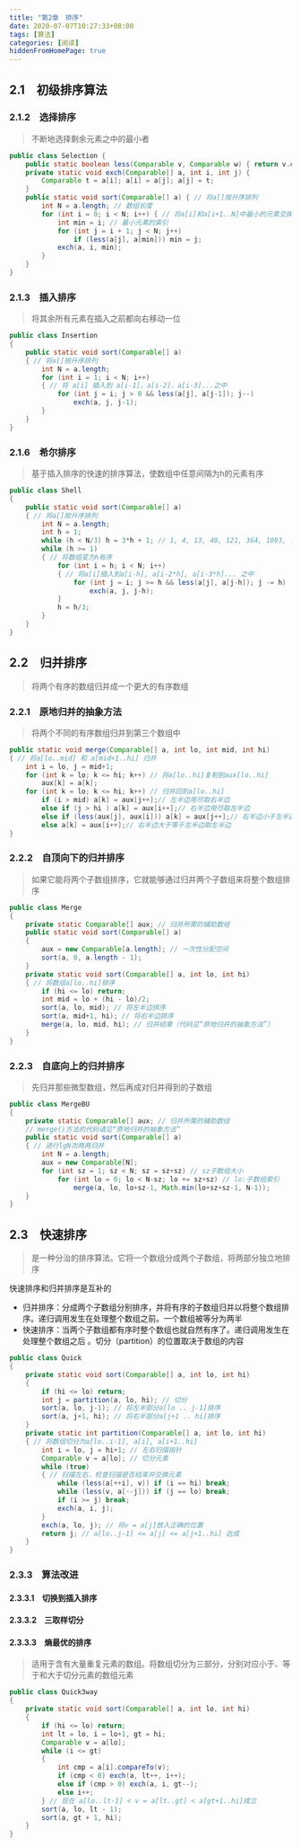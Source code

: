 ```yaml
---
title: "第2章　排序"
date: 2020-07-07T10:27:33+08:00
tags: [算法]
categories: [阅读]
hiddenFromHomePage: true
---
```


## 2.1　初级排序算法
### 2.1.2　选择排序
>不断地选择剩余元素之中的最小者
```java
public class Selection {
    public static boolean less(Comparable v, Comparable w) { return v.compareTo(w) < 0; }
    private static void exch(Comparable[] a, int i, int j) {
        Comparable t = a[i]; a[i] = a[j]; a[j] = t;
    }
    public static void sort(Comparable[] a) { // 将a[]按升序排列
        int N = a.length; // 数组长度
        for (int i = 0; i < N; i++) { // 将a[i]和a[i+1..N]中最小的元素交换
            int min = i; // 最小元素的索引
            for (int j = i + 1; j < N; j++)
                if (less(a[j], a[min])) min = j;
            exch(a, i, min);
        }
    }
}
```
### 2.1.3　插入排序
>将其余所有元素在插入之前都向右移动一位
```java
public class Insertion
{
    public static void sort(Comparable[] a)
    { // 将a[]按升序排列
        int N = a.length;
        for (int i = 1; i < N; i++)
        { // 将 a[i] 插入到 a[i-1]、a[i-2]、a[i-3]...之中
            for (int j = i; j > 0 && less(a[j], a[j-1]); j--)
                exch(a, j, j-1);
        }
    }
}
```
### 2.1.6　希尔排序
>基于插入排序的快速的排序算法，使数组中任意间隔为h的元素有序
```java
public class Shell
{
    public static void sort(Comparable[] a)
    { // 将a[]按升序排列
        int N = a.length;
        int h = 1;
        while (h < N/3) h = 3*h + 1; // 1, 4, 13, 40, 121, 364, 1093, ...
        while (h >= 1)
        { // 将数组变为h有序
            for (int i = h; i < N; i++)
            { // 将a[i]插入到a[i-h], a[i-2*h], a[i-3*h]... 之中
                for (int j = i; j >= h && less(a[j], a[j-h]); j -= h)
                    exch(a, j, j-h);
            }
            h = h/3;
        }
    }
}
```
## 2.2　归并排序
>将两个有序的数组归并成一个更大的有序数组
### 2.2.1　原地归并的抽象方法
>将两个不同的有序数组归并到第三个数组中
```java
public static void merge(Comparable[] a, int lo, int mid, int hi)
{ // 将a[lo..mid] 和 a[mid+1..hi] 归并
    int i = lo, j = mid+1;
    for (int k = lo; k <= hi; k++) // 将a[lo..hi]复制到aux[lo..hi]
        aux[k] = a[k];
    for (int k = lo; k <= hi; k++) // 归并回到a[lo..hi]
        if (i > mid) a[k] = aux[j++];// 左半边用尽取右半边
        else if (j > hi ) a[k] = aux[i++];// 右半边用尽取左半边
        else if (less(aux[j], aux[i])) a[k] = aux[j++];// 右半边小于左半边取右半边
        else a[k] = aux[i++];// 右半边大于等于左半边取左半边
}
```
### 2.2.2　自顶向下的归并排序
>如果它能将两个子数组排序，它就能够通过归并两个子数组来将整个数组排序
```java
public class Merge
{
    private static Comparable[] aux; // 归并所需的辅助数组
    public static void sort(Comparable[] a)
    {
        aux = new Comparable[a.length]; // 一次性分配空间
        sort(a, 0, a.length - 1);
    }
    private static void sort(Comparable[] a, int lo, int hi)
    { // 将数组a[lo..hi]排序
        if (hi <= lo) return;
        int mid = lo + (hi - lo)/2;
        sort(a, lo, mid); // 将左半边排序
        sort(a, mid+1, hi); // 将右半边排序
        merge(a, lo, mid, hi); // 归并结果（代码见“原地归并的抽象方法”）
    }
}
```
### 2.2.3　自底向上的归并排序
>先归并那些微型数组，然后再成对归并得到的子数组
```java
public class MergeBU
{
    private static Comparable[] aux; // 归并所需的辅助数组
    // merge()方法的代码请见“原地归并的抽象方法”
    public static void sort(Comparable[] a)
    { // 进行lgN次两两归并
        int N = a.length;
        aux = new Comparable[N];
        for (int sz = 1; sz < N; sz = sz+sz) // sz子数组大小
            for (int lo = 0; lo < N-sz; lo += sz+sz) // lo:子数组索引
                merge(a, lo, lo+sz-1, Math.min(lo+sz+sz-1, N-1));
    }
}
```

## 2.3　快速排序
>是一种分治的排序算法。它将一个数组分成两个子数组，将两部分独立地排序

快速排序和归并排序是互补的
- 归并排序：分成两个子数组分别排序，并将有序的子数组归并以将整个数组排序。递归调用发生在处理整个数组之前。一个数组被等分为两半
- 快速排序：当两个子数组都有序时整个数组也就自然有序了。递归调用发生在处理整个数组之后 。切分（partition）的位置取决于数组的内容

```java
public class Quick
{
    private static void sort(Comparable[] a, int lo, int hi)
    {
        if (hi <= lo) return;
        int j = partition(a, lo, hi); // 切分
        sort(a, lo, j-1); // 将左半部分a[lo .. j-1]排序
        sort(a, j+1, hi); // 将右半部分a[j+1 .. hi]排序
    }
    private static int partition(Comparable[] a, int lo, int hi)
    { // 将数组切分为a[lo..i-1], a[i], a[i+1..hi]
        int i = lo, j = hi+1; // 左右扫描指针
        Comparable v = a[lo]; // 切分元素
        while (true)
        { // 扫描左右，检查扫描是否结束并交换元素
            while (less(a[++i], v)) if (i == hi) break;
            while (less(v, a[--j])) if (j == lo) break;
            if (i >= j) break;
            exch(a, i, j);
        }
        exch(a, lo, j); // 将v = a[j]放入正确的位置
        return j; // a[lo..j-1] <= a[j] <= a[j+1..hi] 达成
    }
}
```
### 2.3.3　算法改进
#### 2.3.3.1　切换到插入排序
#### 2.3.3.2　三取样切分
#### 2.3.3.3　熵最优的排序
>适用于含有大量重复元素的数组。将数组切分为三部分，分别对应小于、等于和大于切分元素的数组元素
```java
public class Quick3way
{
    private static void sort(Comparable[] a, int lo, int hi)
    {
        if (hi <= lo) return;
        int lt = lo, i = lo+1, gt = hi;
        Comparable v = a[lo];
        while (i <= gt)
        {
            int cmp = a[i].compareTo(v);
            if (cmp < 0) exch(a, lt++, i++);
            else if (cmp > 0) exch(a, i, gt--);
            else i++;
        } // 现在 a[lo..lt-1] < v = a[lt..gt] < a[gt+1..hi]成立
        sort(a, lo, lt - 1);
        sort(a, gt + 1, hi);
    }
}
```
